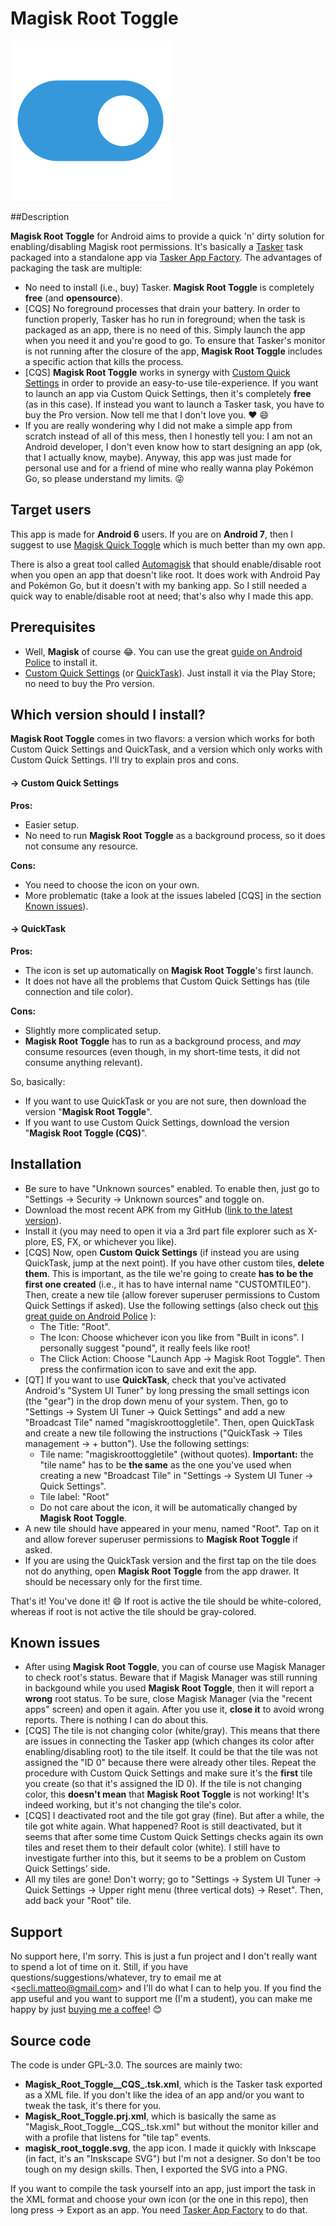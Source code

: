 # Magisk Root Toggle
![Icon](magisk_root_toggle.png)


##Description

**Magisk Root Toggle** for Android aims to provide a quick 'n' dirty solution for enabling/disabling Magisk root permissions. It's basically a [Tasker](https://play.google.com/store/apps/details?id=net.dinglisch.android.taskerm) task packaged into a standalone app via [Tasker App Factory](https://play.google.com/store/apps/details?id=net.dinglisch.android.appfactory). The advantages of packaging the task are multiple:

- No need to install (i.e., buy) Tasker. **Magisk Root Toggle** is completely **free** (and **opensource**).
- \[CQS\] No foreground processes that drain your battery. In order to function properly, Tasker has ho run in foreground; when the task is packaged as an app, there is no need of this. Simply launch the app when you need it and you're good to go. To ensure that Tasker's monitor is not running after the closure of the app, **Magisk Root Toggle** includes a specific action that kills the process.
- \[CQS\] **Magisk Root Toggle** works in synergy with [Custom Quick Settings](https://play.google.com/store/apps/details?id=com.quinny898.app.customquicksettings) in order to provide an easy-to-use tile-experience. If you want to launch an app via Custom Quick Settings, then it's completely **free** (as in this case). If instead you want to launch a Tasker task, you have to buy the Pro version. Now tell me that I don't love you. ❤ 😄
- If you are really wondering why I did not make a simple app from scratch instead of all of this mess, then I honestly tell you: I am not an Android developer, I don't even know how to start designing an app (ok, that I actually know, maybe). Anyway, this app was just made for personal use and for a friend of mine who really wanna play Pokémon Go, so please understand my limits. 😜


## Target users

This app is made for **Android 6** users. If you are on **Android 7**, then I suggest to use [Magisk Quick Toggle](https://play.google.com/store/apps/details?id=me.bpear.magiskquicktoggle) which is much better than my own app.

There is also a great tool called [Automagisk](http://www.androidpolice.com/2016/09/18/automagisk-allows-root-users-play-pokemon-go-use-android-pay-without-constantly-toggling-root-off/) that should enable/disable root when you open an app that doesn't like root. It does work with Android Pay and Pokémon Go, but it doesn't with my banking app. So I still needed a quick way to enable/disable root at need; that's also why I made this app.


## Prerequisites

- Well, **Magisk** of course 😂. You can use the great [guide on Android Police](http://www.androidpolice.com/2016/09/11/guide-play-pokemon-go-0-37-rooted-android-magisk/) to install it.
- [Custom Quick Settings](https://play.google.com/store/apps/details?id=com.quinny898.app.customquicksettings) (or [QuickTask](https://play.google.com/store/apps/details?id=com.balda.quicktask)). Just install it via the Play Store; no need to buy the Pro version.
 

## Which version should I install?

**Magisk Root Toggle** comes in two flavors: a version which works for both Custom Quick Settings and QuickTask, and a version which only works with Custom Quick Settings. I'll try to explain pros and cons.

#### → Custom Quick Settings

**Pros:**

- Easier setup.
- No need to run **Magisk Root Toggle** as a background process, so it does not consume any resource.

**Cons:**

- You need to choose the icon on your own.
- More problematic (take a look at the issues labeled \[CQS\] in the section [Known issues](#known-issues)).

#### → QuickTask

**Pros:**

- The icon is set up automatically on **Magisk Root Toggle**'s first launch.
- It does not have all the problems that Custom Quick Settings has (tile connection and tile color).

**Cons:**

- Slightly more complicated setup.
- **Magisk Root Toggle** has to run as a background process, and *may* consume resources (even though, in my short-time tests, it did not consume anything relevant).


So, basically:

- If you want to use QuickTask or you are not sure, then download the version "**Magisk Root Toggle**".
- If you want to use Custom Quick Settings, download the version "**Magisk Root Toggle (CQS)**".

## Installation

- Be sure to have "Unknown sources" enabled. To enable then, just go to "Settings -> Security -> Unknown sources" and toggle on.
- Download the most recent APK from my GitHub ([link to the latest version](https://github.com/matteosecli/magisk-root-toggle/releases/latest)).
- Install it (you may need to open it via a 3rd part file explorer such as X-plore, ES, FX, or whichever you like).
- \[CQS\] Now, open **Custom Quick Settings** (if instead you are using QuickTask, jump at the next point). If you have other custom tiles, **delete them**. This is important, as the tile we're going to create **has to be the first one created** (i.e., it has to have internal name "CUSTOMTILE0"). Then, create a new tile (allow forever superuser permissions to Custom Quick Settings if asked). Use the following settings (also check out [this great guide on Android Police](http://www.androidpolice.com/2015/10/30/hands-on-custom-quick-settings-adds-new-tiles-to-the-android-6-0-quick-settings-via-ui-tuner/) ):
    - The Title: "Root".
    - The Icon: Choose whichever icon you like from "Built in icons". I personally suggest "pound", it really feels like root! 
    - The Click Action: Choose "Launch App -> Magisk Root Toggle". Then press the confirmation icon to save and exit the app.
- \[QT\] If you want to use **QuickTask**, check that you've activated Android's "System UI Tuner" by long pressing the small settings icon (the "gear") in the drop down menu of your system. Then, go to "Settings -> System UI Tuner -> Quick Settings" and add a new "Broadcast Tile" named "magiskroottoggletile". Then, open QuickTask and create a new tile following the instructions ("QuickTask -> Tiles management -> + button"). Use the following settings:
    - Tile name: "magiskroottoggletile" (without quotes). **Important:** the "tile name" has to be **the same** as the one you've used when creating a new "Broadcast Tile" in "Settings -> System UI Tuner -> Quick Settings".
    - Tile label: "Root"
    - Do not care about the icon, it will be automatically changed by **Magisk Root Toggle**.
- A new tile should have appeared in your menu, named "Root". Tap on it and allow forever superuser permissions to **Magisk Root Toggle** if asked.
- If you are using the QuickTask version and the first tap on the tile does not do anything, open **Magisk Root Toggle** from the app drawer. It should be necessary only for the first time.

That's it! You've done it! 😄
If root is active the tile should be white-colored, whereas if root is not active the tile should be gray-colored.


## Known issues

- After using **Magisk Root Toggle**, you can of course use Magisk Manager to check root's status. Beware that if Magisk Manager was still running in backgound while you used **Magisk Root Toggle**, then it will report a **wrong** root status. To be sure, close Magisk Manager (via the "recent apps" screen) and open it again. After you use it, **close it** to avoid wrong reports. There is nothing I can do about this.
- \[CQS\] The tile is not changing color (white/gray). This means that there are issues in connecting the Tasker app (which changes its color after enabling/disabling root) to the tile itself. It could be that the tile was not assigned the "ID 0" because there were already other tiles. Repeat the procedure with Custom Quick Settings and make sure it's the **first** tile you create (so that it's assigned the ID 0). If the tile is not changing color, this **doesn't mean** that **Magisk Root Toggle** is not working! It's indeed working, but it's not changing the tile's color.
- \[CQS\] I deactivated root and the tile got gray (fine). But after a while, the tile got white again. What happened? Root is still deactivated, but it seems that after some time Custom Quick Settings checks again its own tiles and reset them to their default color (white). I still have to investigate further into this, but it seems to be a problem on Custom Quick Settings' side.
- All my tiles are gone! Don't worry; go to "Settings -> System UI Tuner -> Quick Settings -> Upper right menu (three vertical dots) -> Reset". Then, add back your "Root" tile.


## Support

No support here, I'm sorry. This is just a fun project and I don't really want to spend a lot of time on it. Still, if you have questions/suggestions/whatever, try to email me at <[secli.matteo@gmail.com](mailto:secli.matteo@gmail.com)> and I'll do what I can to help you.
If you find the app useful and you want to support me (I'm a student), you can make me happy by just [buying me a coffee](https://paypal.me/matteosecli)! 😊


## Source code

The code is under GPL-3.0. The sources are mainly two:

- **Magisk_Root_Toggle__CQS_.tsk.xml**, which is the Tasker task exported as a XML file. If you don't like the idea of an app and/or you want to tweak the task, it's there for you.
- **Magisk_Root_Toggle.prj.xml**, which is basically the same as "Magisk\_Root\_Toggle__CQS_.tsk.xml" but without the monitor killer and with a profile that listens for "tile tap" events. 
- **magisk_root_toggle.svg**, the app icon. I made it quickly with Inkscape (in fact, it's an "Inskscape SVG") but I'm not a designer. So don't be too tough on my design skills. Then, I exported the SVG into a PNG.

If you want to compile the task yourself into an app, just import the task in the XML format and choose your own icon (or the one in this repo), then long press -> Export as an app. You need [Tasker App Factory](https://play.google.com/store/apps/details?id=net.dinglisch.android.appfactory) to do that.
